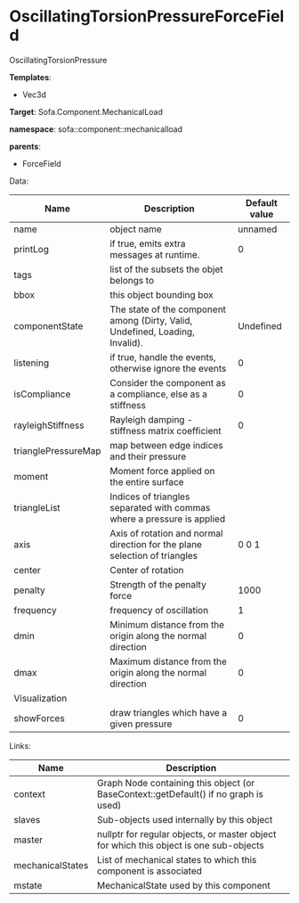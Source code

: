 # OscillatingTorsionPressureForceField

OscillatingTorsionPressure


__Templates__:
- Vec3d

__Target__: Sofa.Component.MechanicalLoad

__namespace__: sofa::component::mechanicalload

__parents__: 
- ForceField

Data: 

<table>
<thead>
    <tr>
        <th>Name</th>
        <th>Description</th>
        <th>Default value</th>
    </tr>
</thead>
<tbody>
	<tr>
		<td>name</td>
		<td>
object name
</td>
		<td>unnamed</td>
	</tr>
	<tr>
		<td>printLog</td>
		<td>
if true, emits extra messages at runtime.
</td>
		<td>0</td>
	</tr>
	<tr>
		<td>tags</td>
		<td>
list of the subsets the objet belongs to
</td>
		<td></td>
	</tr>
	<tr>
		<td>bbox</td>
		<td>
this object bounding box
</td>
		<td></td>
	</tr>
	<tr>
		<td>componentState</td>
		<td>
The state of the component among (Dirty, Valid, Undefined, Loading, Invalid).
</td>
		<td>Undefined</td>
	</tr>
	<tr>
		<td>listening</td>
		<td>
if true, handle the events, otherwise ignore the events
</td>
		<td>0</td>
	</tr>
	<tr>
		<td>isCompliance</td>
		<td>
Consider the component as a compliance, else as a stiffness
</td>
		<td>0</td>
	</tr>
	<tr>
		<td>rayleighStiffness</td>
		<td>
Rayleigh damping - stiffness matrix coefficient
</td>
		<td>0</td>
	</tr>
	<tr>
		<td>trianglePressureMap</td>
		<td>
map between edge indices and their pressure
</td>
		<td></td>
	</tr>
	<tr>
		<td>moment</td>
		<td>
Moment force applied on the entire surface
</td>
		<td></td>
	</tr>
	<tr>
		<td>triangleList</td>
		<td>
Indices of triangles separated with commas where a pressure is applied
</td>
		<td></td>
	</tr>
	<tr>
		<td>axis</td>
		<td>
Axis of rotation and normal direction for the plane selection of triangles
</td>
		<td>0 0 1</td>
	</tr>
	<tr>
		<td>center</td>
		<td>
Center of rotation
</td>
		<td></td>
	</tr>
	<tr>
		<td>penalty</td>
		<td>
Strength of the penalty force
</td>
		<td>1000</td>
	</tr>
	<tr>
		<td>frequency</td>
		<td>
frequency of oscillation
</td>
		<td>1</td>
	</tr>
	<tr>
		<td>dmin</td>
		<td>
Minimum distance from the origin along the normal direction
</td>
		<td>0</td>
	</tr>
	<tr>
		<td>dmax</td>
		<td>
Maximum distance from the origin along the normal direction
</td>
		<td>0</td>
	</tr>
	<tr>
		<td colspan="3">Visualization</td>
	</tr>
	<tr>
		<td>showForces</td>
		<td>
draw triangles which have a given pressure
</td>
		<td>0</td>
	</tr>

</tbody>
</table>

Links: 

| Name | Description |
| ---- | ----------- |
|context|Graph Node containing this object (or BaseContext::getDefault() if no graph is used)|
|slaves|Sub-objects used internally by this object|
|master|nullptr for regular objects, or master object for which this object is one sub-objects|
|mechanicalStates|List of mechanical states to which this component is associated|
|mstate|MechanicalState used by this component|



